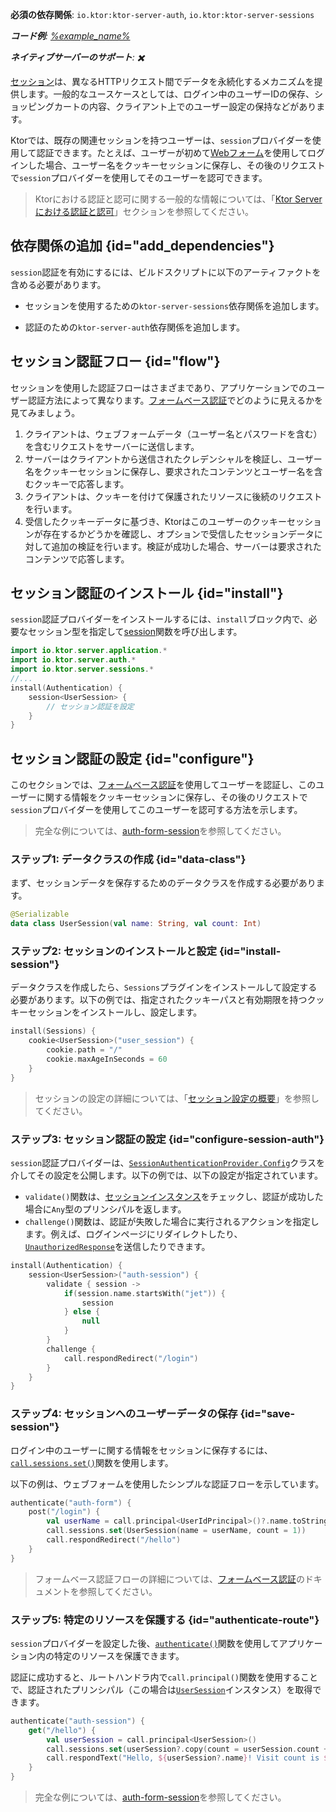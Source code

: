 [//]: # (title: Ktor Serverにおけるセッション認証)

<show-structure for="chapter" depth="2"/>

<tldr>
<p>
<b>必須の依存関係</b>: <code>io.ktor:ktor-server-auth</code>, <code>io.ktor:ktor-server-sessions</code>
</p>
<var name="example_name" value="auth-form-session"/>
<p>
    <b>コード例</b>:
    <a href="https://github.com/ktorio/ktor-documentation/tree/%ktor_version%/codeSnippets/snippets/%example_name%">
        %example_name%
    </a>
</p>
<p>
    <b><Links href="/ktor/server-native" summary="KtorはKotlin/Nativeをサポートしており、追加のランタイムや仮想マシンなしでサーバーを実行できます。">ネイティブサーバー</Links>のサポート</b>: ✖️
</p>
</tldr>

[セッション](server-sessions.md)は、異なるHTTPリクエスト間でデータを永続化するメカニズムを提供します。一般的なユースケースとしては、ログイン中のユーザーIDの保存、ショッピングカートの内容、クライアント上でのユーザー設定の保持などがあります。

Ktorでは、既存の関連セッションを持つユーザーは、`session`プロバイダーを使用して認証できます。たとえば、ユーザーが初めて[Webフォーム](server-form-based-auth.md)を使用してログインした場合、ユーザー名をクッキーセッションに保存し、その後のリクエストで`session`プロバイダーを使用してそのユーザーを認可できます。

> Ktorにおける認証と認可に関する一般的な情報については、「[Ktor Serverにおける認証と認可](server-auth.md)」セクションを参照してください。

## 依存関係の追加 {id="add_dependencies"}
`session`認証を有効にするには、ビルドスクリプトに以下のアーティファクトを含める必要があります。

* セッションを使用するための`ktor-server-sessions`依存関係を追加します。

  <var name="artifact_name" value="ktor-server-sessions"/>
  <Tabs group="languages">
      <TabItem title="Gradle (Kotlin)" group-key="kotlin">
          <code-block lang="Kotlin" code="              implementation(&quot;io.ktor:%artifact_name%:$ktor_version&quot;)"/>
      </TabItem>
      <TabItem title="Gradle (Groovy)" group-key="groovy">
          <code-block lang="Groovy" code="              implementation &quot;io.ktor:%artifact_name%:$ktor_version&quot;"/>
      </TabItem>
      <TabItem title="Maven" group-key="maven">
          <code-block lang="XML" code="              &lt;dependency&gt;&#10;                  &lt;groupId&gt;io.ktor&lt;/groupId&gt;&#10;                  &lt;artifactId&gt;%artifact_name%-jvm&lt;/artifactId&gt;&#10;                  &lt;version&gt;${ktor_version}&lt;/version&gt;&#10;              &lt;/dependency&gt;"/>
      </TabItem>
  </Tabs>

* 認証のための`ktor-server-auth`依存関係を追加します。

  <var name="artifact_name" value="ktor-server-auth"/>
  <Tabs group="languages">
      <TabItem title="Gradle (Kotlin)" group-key="kotlin">
          <code-block lang="Kotlin" code="              implementation(&quot;io.ktor:%artifact_name%:$ktor_version&quot;)"/>
      </TabItem>
      <TabItem title="Gradle (Groovy)" group-key="groovy">
          <code-block lang="Groovy" code="              implementation &quot;io.ktor:%artifact_name%:$ktor_version&quot;"/>
      </TabItem>
      <TabItem title="Maven" group-key="maven">
          <code-block lang="XML" code="              &lt;dependency&gt;&#10;                  &lt;groupId&gt;io.ktor&lt;/groupId&gt;&#10;                  &lt;artifactId&gt;%artifact_name%-jvm&lt;/artifactId&gt;&#10;                  &lt;version&gt;${ktor_version}&lt;/version&gt;&#10;              &lt;/dependency&gt;"/>
      </TabItem>
  </Tabs>

## セッション認証フロー {id="flow"}

セッションを使用した認証フローはさまざまであり、アプリケーションでのユーザー認証方法によって異なります。[フォームベース認証](server-form-based-auth.md)でどのように見えるかを見てみましょう。

1.  クライアントは、ウェブフォームデータ（ユーザー名とパスワードを含む）を含むリクエストをサーバーに送信します。
2.  サーバーはクライアントから送信されたクレデンシャルを検証し、ユーザー名をクッキーセッションに保存し、要求されたコンテンツとユーザー名を含むクッキーで応答します。
3.  クライアントは、クッキーを付けて保護されたリソースに後続のリクエストを行います。
4.  受信したクッキーデータに基づき、Ktorはこのユーザーのクッキーセッションが存在するかどうかを確認し、オプションで受信したセッションデータに対して追加の検証を行います。検証が成功した場合、サーバーは要求されたコンテンツで応答します。

## セッション認証のインストール {id="install"}
`session`認証プロバイダーをインストールするには、`install`ブロック内で、必要なセッション型を指定して[session](https://api.ktor.io/ktor-server/ktor-server-plugins/ktor-server-auth/io.ktor.server.auth/session.html)関数を呼び出します。

```kotlin
import io.ktor.server.application.*
import io.ktor.server.auth.*
import io.ktor.server.sessions.*
//...
install(Authentication) {
    session<UserSession> {
        // セッション認証を設定
    }
}
```

## セッション認証の設定 {id="configure"}

このセクションでは、[フォームベース認証](server-form-based-auth.md)を使用してユーザーを認証し、このユーザーに関する情報をクッキーセッションに保存し、その後のリクエストで`session`プロバイダーを使用してこのユーザーを認可する方法を示します。

> 完全な例については、[auth-form-session](https://github.com/ktorio/ktor-documentation/tree/%ktor_version%/codeSnippets/snippets/auth-form-session)を参照してください。

### ステップ1: データクラスの作成 {id="data-class"}

まず、セッションデータを保存するためのデータクラスを作成する必要があります。

```kotlin
@Serializable
data class UserSession(val name: String, val count: Int)
```

### ステップ2: セッションのインストールと設定 {id="install-session"}

データクラスを作成したら、`Sessions`プラグインをインストールして設定する必要があります。以下の例では、指定されたクッキーパスと有効期限を持つクッキーセッションをインストールし、設定します。

```kotlin
install(Sessions) {
    cookie<UserSession>("user_session") {
        cookie.path = "/"
        cookie.maxAgeInSeconds = 60
    }
}
```

> セッションの設定の詳細については、「[セッション設定の概要](server-sessions.md#configuration_overview)」を参照してください。

### ステップ3: セッション認証の設定 {id="configure-session-auth"}

`session`認証プロバイダーは、[`SessionAuthenticationProvider.Config`](https://api.ktor.io/ktor-server/ktor-server-plugins/ktor-server-auth/io.ktor.server.auth/-session-authentication-provider/-config/index.html)クラスを介してその設定を公開します。以下の例では、以下の設定が指定されています。

*   `validate()`関数は、[セッションインスタンス](#data-class)をチェックし、認証が成功した場合に`Any`型のプリンシパルを返します。
*   `challenge()`関数は、認証が失敗した場合に実行されるアクションを指定します。例えば、ログインページにリダイレクトしたり、[`UnauthorizedResponse`](https://api.ktor.io/ktor-server/ktor-server-plugins/ktor-server-auth/io.ktor.server.auth/-unauthorized-response/index.html)を送信したりできます。

```kotlin
install(Authentication) {
    session<UserSession>("auth-session") {
        validate { session ->
            if(session.name.startsWith("jet")) {
                session
            } else {
                null
            }
        }
        challenge {
            call.respondRedirect("/login")
        }
    }
}
```

### ステップ4: セッションへのユーザーデータの保存 {id="save-session"}

ログイン中のユーザーに関する情報をセッションに保存するには、[`call.sessions.set()`](server-sessions.md#use_sessions)関数を使用します。

以下の例は、ウェブフォームを使用したシンプルな認証フローを示しています。

```kotlin
authenticate("auth-form") {
    post("/login") {
        val userName = call.principal<UserIdPrincipal>()?.name.toString()
        call.sessions.set(UserSession(name = userName, count = 1))
        call.respondRedirect("/hello")
    }
}
```

> フォームベース認証フローの詳細については、[フォームベース認証](server-form-based-auth.md)のドキュメントを参照してください。

### ステップ5: 特定のリソースを保護する {id="authenticate-route"}

`session`プロバイダーを設定した後、[`authenticate()`](server-auth.md#authenticate-route)関数を使用してアプリケーション内の特定のリソースを保護できます。

認証に成功すると、ルートハンドラ内で`call.principal()`関数を使用することで、認証されたプリンシパル（この場合は[`UserSession`](#data-class)インスタンス）を取得できます。

```kotlin
authenticate("auth-session") {
    get("/hello") {
        val userSession = call.principal<UserSession>()
        call.sessions.set(userSession?.copy(count = userSession.count + 1))
        call.respondText("Hello, ${userSession?.name}! Visit count is ${userSession?.count}.")
    }
}
```

> 完全な例については、[auth-form-session](https://github.com/ktorio/ktor-documentation/tree/%ktor_version%/codeSnippets/snippets/auth-form-session)を参照してください。